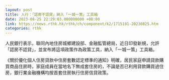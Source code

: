 ```yaml
---
layout: post
title: 人行：「認房不認貸」納入「一城一策」工具箱
date: 2023-08-25 22:29:03.000000000 +08:00
link: https://news.rthk.hk/rthk/ch/component/k2/1715181-20230825.htm
categories: rthk
---
```


人民銀行表示，聯同內地住房城鄉建設部、金融監管總局，近日印發新規，允許「認房不認貸」，並宣布將這項政策作為政策工具，納入「一城一策」工具箱。

《關於優化個人住房貸款中住房套數認定標準的通知》明確，居民家庭申請貸款購買商品住房時，家庭成員在當地名下無成套住房的，不論是否已利用貸款購買過住房，銀行業金融機構均按首套住房執行住房信貸政策。
